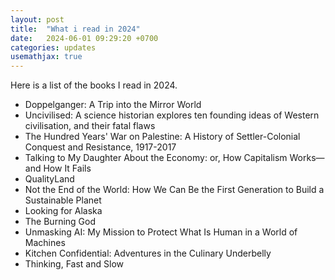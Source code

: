 ```yaml
---
layout: post
title:  "What i read in 2024"
date:   2024-06-01 09:29:20 +0700
categories: updates
usemathjax: true
---
```


Here is a list of the books I read in 2024.

- Doppelganger: A Trip into the Mirror World
- Uncivilised: A science historian explores ten founding ideas of Western civilisation, and their fatal flaws
- The Hundred Years' War on Palestine: A History of Settler-Colonial Conquest and Resistance, 1917-2017
- Talking to My Daughter About the Economy: or, How Capitalism Works—and How It Fails
- QualityLand
- Not the End of the World: How We Can Be the First Generation to Build a Sustainable Planet
- Looking for Alaska
- The Burning God
- Unmasking AI: My Mission to Protect What Is Human in a World of Machines
- Kitchen Confidential: Adventures in the Culinary Underbelly
- Thinking, Fast and Slow
